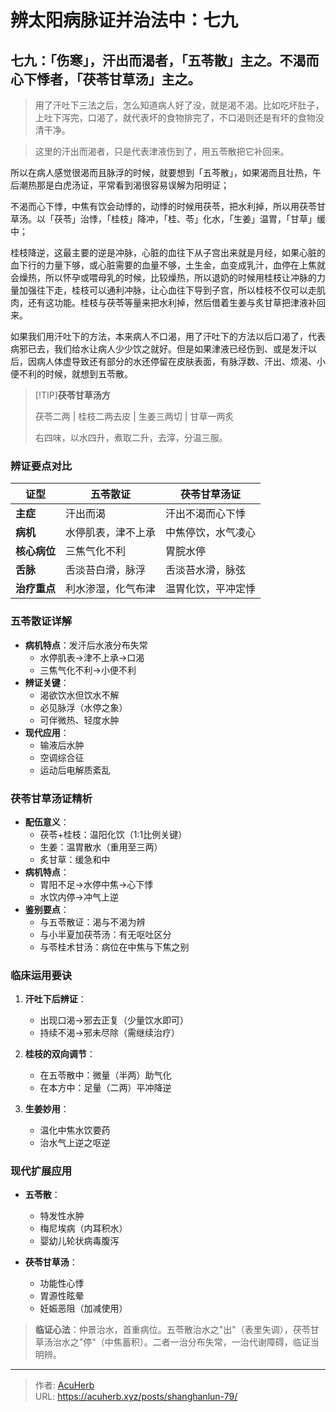 # 辨太阳病脉证并治法中：七九


## 七九：「伤寒」，汗出而渴者，「五苓散」主之。不渴而心下悸者，「茯苓甘草汤」主之。

<!--more-->

> 用了汗吐下三法之后，怎么知道病人好了没，就是渴不渴。比如吃坏肚子，上吐下泻完，口渴了，就代表坏的食物排完了，不口渴则还是有坏的食物没清干净。

> 这里的汗出而渴者，只是代表津液伤到了，用五苓散把它补回来。

所以在病人感觉很渴而且脉浮的时候，就要想到「五芩散」，如果渴而且壮热，午后潮热那是白虎汤证，平常看到渴很容易误解为阳明证；

不渴而心下悸，中焦有饮会动悸的，动悸的时候用茯苓，把水利掉，所以用茯苓甘草汤。以「茯苓」治悸，「桂枝」降冲，「桂、苓」化水，「生姜」温胃，「甘草」缓中；

桂枝降逆，这最主要的逆是冲脉，心脏的血往下从子宫出来就是月经，如果心脏的血下行的力量下够，或心脏需要的血量不够，土生金，血变成乳汁，血停在上焦就会燥热，所以怀孕或喂母乳的时候，比较燥热，所以退奶的时候用桂枝让冲脉的力量加强往下走，桂枝可以通利冲脉，让心血往下导到子宫，所以桂枝不仅可以走肌肉，还有这功能。桂枝与茯苓等量来把水利掉，然后借着生姜与炙甘草把津液补回来。

如果我们用汗吐下的方法，本来病人不口渴，用了汗吐下的方法以后口渴了，代表病邪已去，我们给水让病人少少饮之就好。但是如果津液已经伤到、或是发汗以后，因病人体虚导致还有部分的水还停留在皮肤表面，有脉浮数、汗出、烦渴、小便不利的时候，就想到五苓散。

> [!TIP]**茯苓甘草汤方**
>
> 茯苓二两 | 桂枝二两去皮 | 生姜三两切 | 甘草一两炙
>
> 右四味，以水四升，煮取二升，去滓，分温三服。

### 辨证要点对比

| 证型         | 五苓散证                  | 茯苓甘草汤证              |
|--------------|--------------------------|-------------------------|
| **主症**     | 汗出而渴                 | 汗出不渴而心下悸          |
| **病机**     | 水停肌表，津不上承        | 中焦停饮，水气凌心        |
| **核心病位** | 三焦气化不利              | 胃脘水停                 |
| **舌脉**     | 舌淡苔白滑，脉浮          | 舌淡苔水滑，脉弦          |
| **治疗重点** | 利水渗湿，化气布津        | 温胃化饮，平冲定悸        |

### 五苓散证详解
- **病机特点**：发汗后水液分布失常
  - 水停肌表→津不上承→口渴
  - 三焦气化不利→小便不利
- **辨证关键**：
  - 渴欲饮水但饮水不解
  - 必见脉浮（水停之象）
  - 可伴微热、轻度水肿
- **现代应用**：
  - 输液后水肿
  - 空调综合征
  - 运动后电解质紊乱

### 茯苓甘草汤证精析
- **配伍意义**：
  - 茯苓+桂枝：温阳化饮（1:1比例关键）
  - 生姜：温胃散水（重用至三两）
  - 炙甘草：缓急和中
- **病机特点**：
  - 胃阳不足→水停中焦→心下悸
  - 水饮内停→冲气上逆
- **鉴别要点**：
  - 与五苓散证：渴与不渴为辨
  - 与小半夏加茯苓汤：有无呕吐区分
  - 与苓桂术甘汤：病位在中焦与下焦之别

### 临床运用要诀
1. **汗吐下后辨证**：
   - 出现口渴→邪去正复（少量饮水即可）
   - 持续不渴→邪未尽除（需继续治疗）

2. **桂枝的双向调节**：
   - 在五苓散中：微量（半两）助气化
   - 在本方中：足量（二两）平冲降逆

3. **生姜妙用**：
   - 温化中焦水饮要药
   - 治水气上逆之呕逆

### 现代扩展应用
- **五苓散**：
  - 特发性水肿
  - 梅尼埃病（内耳积水）
  - 婴幼儿轮状病毒腹泻

- **茯苓甘草汤**：
  - 功能性心悸
  - 胃源性眩晕
  - 妊娠恶阻（加减使用）

> **临证心法**：仲景治水，首重病位。五苓散治水之"出"（表里失调），茯苓甘草汤治水之"停"（中焦蓄积）。二者一治分布失常，一治代谢障碍，临证当明辨。

---

> 作者: [AcuHerb](https://acuherb.xyz)  
> URL: https://acuherb.xyz/posts/shanghanlun-79/  

